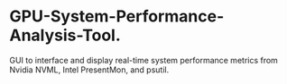 # GPU-System-Performance-Analysis-Tool.
GUI to interface and display real-time system performance metrics from Nvidia NVML, Intel PresentMon, and psutil.
